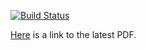 [![Build Status](https://travis-ci.org/stepchowfun/long-distance-interaction.svg?branch=master)](https://travis-ci.org/stepchowfun/long-distance-interaction)

[Here](https://s3.amazonaws.com/stephan-misc/paper/latest.pdf) is a link to the latest PDF.
